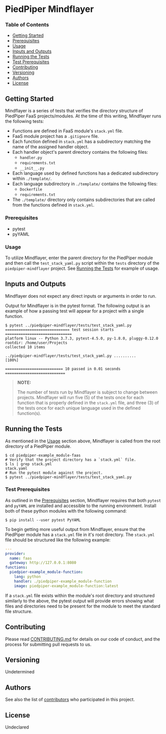 # PiedPiper Mindflayer

### Table of Contents

* [Getting Started](#getting-started)
* [Prerequisites](#prerequisites)
* [Usage](#usage)
* [Inputs and Outputs](#inputs-and-outputs)
* [Running the Tests](#running-the-tests)
* [Test Prerequisites](#test-prerequisites)
* [Contributing](#contributing)
* [Versioning](#versioning)
* [Authors](#authors)
* [License](#license)

## Getting Started

Mindflayer is a series of tests that verifies the directory structure of
PiedPiper FaaS projects/modules.  At the time of this writing, Mindflayer runs
the following tests:

* Functions are defined in FaaS module's `stack.yml` file.
* FaaS module project has a `.gitignore` file.
* Each function defined in `stack.yml` has a subdirectory matching the name of
  the assigned handler object.
* Each handler object's parent directory contains the following files:
  * `handler.py`
  * `requirements.txt`
  * `__init__.py`
* Each language used by defined functions has a dedicated subdirectory within
  `./template/`.
* Each language subdirectory in `./template/` contains the following files:
  * `Dockerfile`
  * `requirements.txt`
* The `./template/` directory only contains subdirectories that are called from
  the functions defined in `stack.yml`.

### Prerequisites

* pytest
* pyYAML

### Usage

To utilize Mindflayer, enter the parent directory for the PiedPiper module and
then call the `test_stack_yaml.py` script within the `tests` directory of the
`piedpiper-mindflayer` project.  See [Running the Tests](#running-the-tests) for
example of usage.

## Inputs and Outputs

Mindflayer does not expect any direct inputs or arguments in order to run.

Output for Mindflayer is in the pytest format.  The following output is an
example of how a passing test will appear for a project with a single function.

```shell
$ pytest ../piedpiper-mindflayer/tests/test_stack_yaml.py
============================= test session starts ==============================
platform linux -- Python 3.7.3, pytest-4.5.0, py-1.8.0, pluggy-0.12.0
rootdir: /home/user/Projects
collected 10 items

../piedpiper-mindflayer/tests/test_stack_yaml.py ..........              [100%]

========================== 10 passed in 0.01 seconds ===========================
```

> **NOTE:**
>
> The number of tests run by Mindflayer is subject to change between projects.
> Mindflayer will run five (5) of the tests once for each function that is
> properly defined in the `stack.yml` file, and three (3) of the tests once for
> each unique language used in the defined function(s).

## Running the Tests

As mentioned in the [Usage](#usage) section above, Mindflayer is called from the
root directory of a PiedPiper module.

```shell
$ cd piedpiper-example_module-faas
# Verify that the project directory has a `stack.yml` file.
$ ls | grep stack.yml
stack.yaml
# Run the pytest module against the project.
$ pytest ../piedpiper-mindflayer/tests/test_stack_yaml.py
```

### Test Prerequisites

As outlined in the [Prerequisites](#prerequisites) section, Mindflayer requires
that both `pytest` and `pyYAML` are installed and accessible to the running
environment.  Install both of these python modules with the following command:

```shell
$ pip install --user pytest PyYAML
```

To begin getting more useful output from Mindflayer, ensure that the PiedPiper
module has a `stack.yml` file in it's root directory.  The `stack.yml` file
should be structured like the following example:

```yaml
---
provider:
  name: faas
  gateway: http://127.0.0.1:8080
functions:
  piedpier-example_module-function:
    lang: python
    handler: ./piedpiper-example_module-function
    image: piedpiper-example_module-function:latest
```

If a `stack.yml` file exists within the module's root directory and structured
similarly to the above, the pytest output will provide errors showing what
files and directories need to be present for the module to meet the standard
file structure.

## Contributing

Please read [CONTRIBUTING.md](https://github.com/AFCYBER-DREAM/piedpiper-picli)
for details on our code of conduct, and the process for submitting pull requests
to us.

## Versioning

Undetermined

## Authors

See also the list of
[contributors](https://github.com/AFCYBER-DREAM/piedpiper-mindflayer/contributors)
 who participated in this project.

## License

Undeclared
